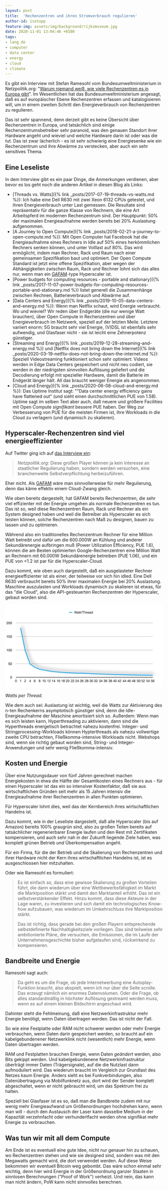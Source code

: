 ```yaml
---
layout: post
title:  'Rechenzentren und ihren Stromverbrauch regulieren'
author-id: isotopp
feature-img: assets/img/background/rijksmuseum.jpg
date: 2020-11-01 13:04:46 +0100
tags:
- lang_de
- computer
- data center
- energy
- cloud
- climate
---
```

Es gibt ein Interview mit Stefan Ramesohl vom Bundesumweltministerium in Netzpolitik.org: "[Warum niemand weiß, wie viele Rechenzentren es in Europa gibt](https://netzpolitik.org/2020/interview-zur-umweltpolitischen-digitalagenda-warum-niemand-weiss-wie-viele-rechenzentren-es-in-europa-gibt/)". Im Wesentlichen hat das Bundesumweltministerium angesagt, daß es auf europäischer Ebene Rechenzentren erfassen und katalogisieren will, um in einem zweiten Schritt den Energieverbrauch von Rechenzentren zu regulieren.

Das ist sehr spannend, denn derzeit gibt es keine Übersicht über Rechenzentren in Europa, und tatsächlich sind einige Rechenzentrumsbetreiber sehr paranoid, was den genauen Standort ihrer Hardware angeht und wieviel und welche Hardware darin ist oder was die tut. Das ist zwar lächerlich - es ist sehr schwierig eine Energiesenke wie ein Rechenzentrum und ihre Abwärme zu verstecken, aber auch ein sehr sensitives Thema.

## Eine Leseliste

In dem Interview gibt es ein paar Dinge, die Anmerkungen verdienen, aber bevor es los geht noch die anderen Artikel in diesen Blog als Links:

- [Threads vs. Watts]({% link _posts/2017-07-19-threads-vs-watts.md %}): Ich habe eine Dell R630 mit zwei Xeon 6132 CPUs getestet, und ihren Energieverbrauch unter Last gemessen. Die Resultate sind repräsentativ für die ganze Klasse von Rechnern, die eine Art Arbeitspferd im modernen Rechenzentrum sind. Der Hauptpunkt: 50% der maximalen Energieaufnahme werden bereits bei 20% Auslastung aufgenommen.
- [A Journey to Open Compute]({% link _posts/2018-02-21-a-journey-to-open-compute.md %}): Mit Open Computer hat Facebook hat die Energieaufnahme eines Rechners in Idle auf 50% eines herkömmlichen Rechners senken können, und unter Volllast auf 80%. Das wird ermöglicht, indem man Rechner, Rack und Raum nach einer gemeinsamen Spezifikation baut und optimiert. Der Open Compute Standard ist jetzt eine offene Spezifikation, aber wegen der Abhängigkeiten zwischen Raum, Rack und Rechner lohnt sich das alles nur, wenn man ein [GAFAM](https://en.wikipedia.org/wiki/Big_Tech#GAFAM_or_FAAMG)-type Hyperscaler ist.
- [Power budgets for computing resources - portable and stationary]({% link _posts/2017-11-07-power-budgets-for-computing-resources-portable-and-stationary.md %}) listet generell die Zusammenhänge zwischen Rechnen, Batterieverbrauch und Abwärme auf.
- [Data Centers and Energy]({% link _posts/2019-10-05-data-centers-and-energy.md %}): Wenn man Netflix schaut, wird Energie verbraucht. Wo und wieviel? Wir reden über Endgeräte (die nur wenige Watt brauchen), über Open Compute in Rechenzentren und über Energieverbrauch im Netzwerk, speziell auf der letzten Meile. Letztere variiert enorm: 5G braucht sehr viel Energie, (V)DSL ist ebenfalls sehr aufwendig, und Glasfaser nicht - sie ist leicht eine Zehnerpotenz günstiger.
- [Streaming and Energy]({% link _posts/2019-12-28-streaming-and-energy.md %}) und [Netflix does not bring down the Internet]({% link _posts/2020-03-19-netflix-does-not-bring-down-the-internet.md %}): Speziell Videostreaming funktioniert schon sehr optimiert: Videos werden in Edge Data Centers gespeichert und nicht neu codiert, sie werden in der niedrigsten sinnvollen Auflösung geliefert und die Decodierung erfolgt mit spezieller Hardware, damit die Batterie im Endgerät länger hält. All das braucht weniger Energie als angenommen.
- [Cloud and Energy]({% link _posts/2020-06-08-cloud-and-energy.md %}): Das Uptime Institut sagt: ""Data center energy efficiency gains have flattened out" (und sieht einen durchschnittlichen PUE von 1.58). Uptime sagt im selben Text aber auch, daß neuere und größere Facilities mit Open Compute *signifikant* bessere PUE haben. Der Weg zur Verbesserung von PUE für die meisten Firmen ist, ihre Workloads in die Cloud zu verlagern (und dynamisch zu skalieren).

## Hyperscaler-Rechenzentren sind viel energieeffizienter

Auf Twitter ging ich auf [das Interview ein](https://twitter.com/isotopp/status/1322857383929012224):

> *Netzpolitik.org:* Diese großen Player können ja kein Interesse an staatlicher Regulierung haben, sondern werden versuchen, eine branchenweite Selbstverpflichtung herbeizuführen.

Eher nicht. Als [GAFAM](https://en.wikipedia.org/wiki/Big_Tech#GAFAM_or_FAAMG) wäre man sinnvollerweise für mehr Regulierung, denn das käme effektiv einem Cloud-Zwang gleich.

Wie oben bereits dargestellt, hat GAFAM bereits Rechenzentren, die sehr viel effizienter mit der Energie umgehen als normale Rechenzentren es tun. Das ist so, weil diese Rechenzentren Raum, Rack und Rechner als ein System designed haben und weil die Betreiber als Hyperscaler es sich leisten können, solche Rechenzentren nach Maß zu designen, bauen zu lassen und zu optimieren.

Während also ein traditionelles Rechenzentrum Rechner für eine Million Watt betreibt und dafür um die 600.000W an Kühlung und anderer Sekundärenergie aufbringen muß (Power Utilization Efficiency, PUE 1.6), können die am Besten optimierten Google-Rechenzentren eine Million Watt an Rechnern mit 60.000W Sekundärenergie betreiben (PUE 1.06), und ein PUE von <1.2 ist par für die Hyperscaler-Cloud.

Dazu kommt, wie oben auch dargestellt, daß ein ausgelasteter Rechner energieeffizienter ist als einer, der teilweise vor sich hin idled. Eine Dell R630 verbraucht bereits 50% ihrer maximalen Energie bei 20% Auslastung. Maschine auszulasten und Workloads dynamisch zu skalieren ist etwas, für das "die Cloud", also die API-gesteuerten Rechenzentren der Hyperscaler, gebaut worden sind.

![](/uploads/2017/07/watt-thread.jpg)

*Watts per Thread.*

Wie dem auch sei: Auslastung ist wichtig, weil die Watts zur Aktivierung des n-ten Rechenkerns asymptotisch günstiger sind, denn die Idle-Energieaufnahme der Maschine amortisiert sich so. Außerdem: Wenn man es sich leisten kann, Hyperthreading zu aktivieren, dann sind die Hyperthreads energetisch betrachtet nahezu kostenfrei. Integer- und Stringprocessing-Workloads können Hypterthreads als nahezu vollwertige zweite CPU betrachten, Fließkomma-intensive Workloads nicht. Webshops sind, wenn sie richtig gebaut worden sind, String- und Integer-Anwendungen und sehr wenig Fließkomma-intensiv.

## Kosten und Energie

Über eine Nutzungsdauer von fünf Jahren gerechnet machen Energiekosten in etwa die Hälfte der Gesamtkosten eines Rechners aus - für einen Hyperscaler ist das ein so intensiver Kostenfaktor, daß sie aus wirtschaftlichen Gründen seit mehr als 15 Jahren intensiv die Energieaufnahme ihrer Rechenzentren in allen Punkten optimieren.

Für Hyperscaler lohnt dies, weil das der Kernbereich ihres wirtschaftlichen Handelns ist.

Dazu kommt, wie in der Leseliste dargestellt, daß alle Hyperscaler (bis auf Amazon) bereits 100% graugrün sind, also zu großen Teilen bereits auf tatsächlicher regenerierbarer Energie laufen und den Rest mit Zertifikaten kompensieren, und auch sehr nah in der Zukunft liegende Ziele haben, was komplett grünen Betrieb *und* Überkompensation angeht.

Für ein Firma, für die der Betrieb und die Skalierung von Rechenzentren und ihrer Hardware nicht der Kern ihres wirtschaftlichen Handelns ist, ist es ausgeschlossen hier mitzuhalten.

Oder wie Ramesohl es formuliert: 

> Es ist einfach so, dass eine gewisse Skalierung zu großen Vorteilen führt, die dann wiederum über eine Wettbewerbsfähigkeit im Markt die Marktposition stärkt und damit den Marktanteil erhöht. Das ist ein selbstverstärkender Effekt. Hinzu kommt, dass diese Akteure in der Lage waren, zu investieren und sich damit ein technologisches Know-how aufzubauen, was wiederum im Umkehrschluss ihre Marktposition stärkt.
>
> Das ist richtig, dass gerade bei den großen Playern entsprechende selbstdefinierte Nachhaltigkeitsziele vorliegen. Das sind teilweise sehr ambitionierte Pläne, die versuchen, die Emissionen, die im Laufe der Unternehmensgeschichte bisher aufgelaufen sind, rückwirkend zu kompensieren. 

## Bandbreite und Energie

Ramesohl sagt auch:

> Da geht es um die Frage, ob jede Internetwerbung eine Autoplay-Funktion braucht, also abspielt, wenn ich nur über die Seite scrolle. Das erzeugt nämlich ein enormes Datenvolumen. Oder die Frage, ob alles standardmäßig in höchster Auflösung gestreamt werden muss, wenn es auf einem kleinen Bildschirm angeschaut wird.

Dahinter steht die Fehlmeinung, daß eine Netzwerkinfrastruktur mehr Energie benötigt, wenn Daten übertragen werden. Das ist nicht der Fall.

So wie eine Festplatte oder RAM nicht schwerer werden oder mehr Energie verbrauchen, wenn Daten darin gespeichert werden, so braucht auf ein kabelgebundenener Netzwerklink nicht (wesentlich) mehr Energie, wenn Daten übertragen werden.

RAM und Festplatten brauchen Energie, wenn Daten *geändert* werden, also Bits gekippt werden. Und kabelgebundenene Netzwerkinfrastruktur überträgt immer Daten (Trägersignale), auf die die Nutzlast dann aufmoduliert wird. Das wiederum braucht im Vergleich zur Grundlast des Netzes kaum Energie. Anders sieht es bei Funkverbindungen, also Datenübertragung via Mobilfunknetz aus, dort wird der Sender komplett abgeschaltet, wenn er nicht gebraucht wird, um das Spektrum frei zu halten.

Speziell bei Glasfaser ist es so, daß man die Bandbreite zudem mit nur wenig mehr Energieaufwand um Größenordnungen hochdrehen kann, wenn man will - durch den Austausch der Laser kann dasselbe Medium in der Kapazität verzehnfacht oder verhundertfacht werden ohne signifikat mehr Energie zu verbrauchen.

## Was tun wir mit all dem Compute

Am Ende ist es eventuell eine gute Idee, nicht nur genauer hin zu schauen, wo Rechenzentren stehen und wie sie designed sind, sondern was mit den Megawatts gemacht wird, die dort verwendet werden. Auf diese Weise bekommen wir eventuell Bitcoin weg gebombt. Das wäre schon einmal sehr wichtig, denn hier wird Energie in der Größenordnung ganzer Staaten in sinnlosen Berechnungen ("Proof of Work") verheizt. Und nein, das kann man nicht ändern, PoW kann nicht sinnvolles berechnen.
